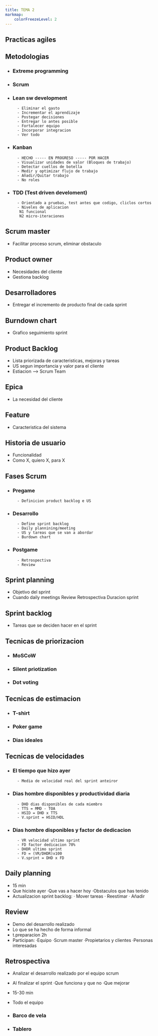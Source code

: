 ```yaml
---
title: TEMA 2
markmap: 
    colorFreezeLevel: 2
---
```

## Practicas agiles

## Metodologias

- ### Extreme programming
- ### Scrum
- ### Lean sw development
        - Eliminar el gasto
        - Incrementar el aprendizaje
        - Postegar decisiones
        - Entregar lo antes posible
        - Fortalecer equipo
        - Incorporar integracion
        - Ver todo

- ### Kanban
        - HECHO ----- EN PROGRESO ----- POR HACER
        - Visualizar unidades de valor (Bloques de trabajo)
        - Detectar cuellos de botella
        - Medir y optimizar flujo de trabajo
        - Añadir/Quitar trabajo
        - No roles 

- ### TDD (Test driven develoment)
        - Orientado a pruebas, test antes que codigo, cliclos cortos
        - Niveles de aplicacion
         N1 funcional
         N2 micro-iteraciones

## Scrum master
- Facilitar proceso scrum, eliminar obstaculo

## Product owner
- Necesidades del cliente
- Gestiona backlog

## Desarrolladores
- Entregar el incremento de producto final de cada sprint

## Burndown chart
- Grafico seguimiento sprint

## Product Backlog
- Lista priorizada de caracteristicas, mejoras y tareas
- US segun importancia y valor para el cliente
- Estiacion --> Scrum Team

## Epica
- La necesidad del cliente

## Feature
- Caracteristica del sistema

## Historia de usuario
- Funcionalidad
- Como X, quiero X, para X

## Fases Scrum
- ### Pregame
        - Definicion product backlog e US

- ### Desarrollo
        - Define sprint backlog
        - Daily plannining/meeting
        - US y tareas que se van a abordar
        - Burdown chart

- ### Postgame
        - Retrospectiva
        - Review

## Sprint planning
- Objetivo del sprint
- Cuando daily meetings
  Review
  Retrospectiva
  Duracion sprint

## Sprint backlog
- Tareas que se deciden hacer en el sprint

## Tecnicas de priorizacion
- ### MoSCoW
- ### Silent priotization
- ### Dot voting
## Tecnicas de estimacion
- ### T-shirt
- ### Poker game
- ### Dias ideales

## Tecnicas de velocidades
- ### El tiempo que hizo ayer
        - Media de velocidad real del sprint anteiror        
- ### Dias hombre disponibles y productividad diaria
        - DHD dias disponibles de cada miembro
        - TTS = MMD - TOA
        - HSID = DHD x TTS
        - V.sprint = HSID/HDL
- ### Dias hombre disponibles y factor de dedicacion
        - VR velocidad ultimo sprint
        - FD factor dedicacion 70%
        - DHDR ultimo sprint
        - FD = (VR/DHDR)x100
        - V.sprint = DHD x FD

## Daily planning
- 15 min
- Que hiciste ayer
  ·Que vas a hacer hoy
  ·Obstaculos que has tenido
- Actualizacion sprint backlog:
 · Mover tareas
 · Reestimar
 · Añadir 

## Review
- Demo del desarrollo realizado
- Lo que se ha hecho de forma informal
- t.preparacion 2h
- Participan: 
        ·Equipo
        ·Scrum master
        ·Propietarios y clientes
        ·Personas interesadas

## Retrospectiva
- Analizar el desarrollo realizado por el equipo scrum
- Al finalizar el sprint
  ·Que funciona y que no
  ·Que mejorar
- 15-30 min
- Todo el equipo

- ### Barco de vela
- ### Tablero






